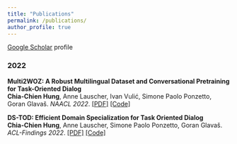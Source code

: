 ```yaml
---
title: "Publications"
permalink: /publications/
author_profile: true
---
```


<u><a href="https://scholar.google.com/citations?user=XtF7i_oAAAAJ&hl=en" target="_blank">Google Scholar</a></u> profile

### 2022

<b><strong>Multi2WOZ: A Robust Multilingual Dataset and Conversational Pretraining for Task-Oriented Dialog</strong></b> <br> 
**Chia-Chien Hung**, Anne Lauscher, Ivan Vulić, Simone Paolo Ponzetto, Goran Glavaš. <i>NAACL 2022</i>. 
[[PDF]](https://openreview.net/references/pdf?id=2E7TOMOEC) [[Code]](https://github.com/umanlp/Multi2WOZ) 

<b><strong>DS-TOD: Efficient Domain Specialization for Task Oriented Dialog</strong></b> <br> 
**Chia-Chien Hung**, Anne Lauscher, Simone Paolo Ponzetto, Goran Glavaš. <i>ACL-Findings 2022</i>. 
[[PDF]](https://aclanthology.org/2022.findings-acl.72/) [[Code]](https://github.com/umanlp/DS-TOD) 